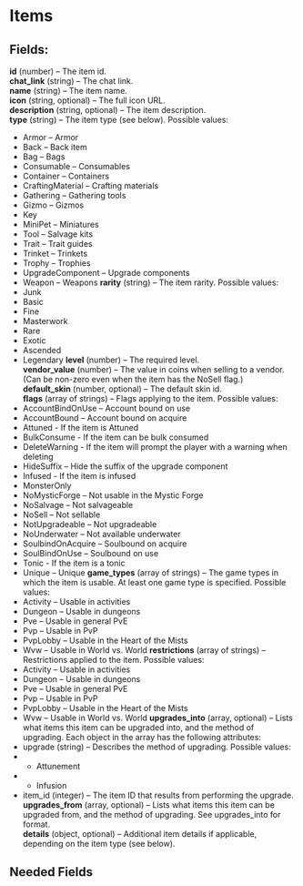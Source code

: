 # Items
## Fields:  
**id** (number) – The item id.  
**chat_link** (string) – The chat link.  
**name** (string) – The item name.  
**icon** (string, optional) – The full icon URL.  
**description** (string, optional) – The item description.  
**type** (string) – The item type (see below). Possible values:  
- Armor – Armor
- Back – Back item
- Bag – Bags
- Consumable – Consumables
- Container – Containers
- CraftingMaterial – Crafting materials
- Gathering – Gathering tools
- Gizmo – Gizmos
- Key
- MiniPet – Miniatures
- Tool – Salvage kits
- Trait – Trait guides
- Trinket – Trinkets
- Trophy – Trophies
- UpgradeComponent – Upgrade components
- Weapon – Weapons
**rarity** (string) – The item rarity. Possible values:  
- Junk
- Basic
- Fine
- Masterwork
- Rare
- Exotic
- Ascended
- Legendary
**level** (number) – The required level.  
**vendor_value** (number) – The value in coins when selling to a vendor. (Can be non-zero even when the item has the NoSell flag.)  
**default_skin** (number, optional) – The default skin id.  
**flags** (array of strings) – Flags applying to the item. Possible values:  
- AccountBindOnUse – Account bound on use
- AccountBound – Account bound on acquire
- Attuned - If the item is Attuned
- BulkConsume - If the item can be bulk consumed
- DeleteWarning - If the item will prompt the player with a warning when deleting
- HideSuffix – Hide the suffix of the upgrade component
- Infused - If the item is infused
- MonsterOnly
- NoMysticForge – Not usable in the Mystic Forge
- NoSalvage – Not salvageable
- NoSell – Not sellable
- NotUpgradeable – Not upgradeable
- NoUnderwater – Not available underwater
- SoulbindOnAcquire – Soulbound on acquire
- SoulBindOnUse – Soulbound on use
- Tonic - If the item is a tonic
- Unique – Unique
**game_types** (array of strings) – The game types in which the item is usable. At least one game type is specified.  Possible values:
- Activity – Usable in activities
- Dungeon – Usable in dungeons
- Pve – Usable in general PvE
- Pvp – Usable in PvP
- PvpLobby – Usable in the Heart of the Mists
- Wvw – Usable in World vs. World
**restrictions** (array of strings) – Restrictions applied to the item. Possible values:
- Activity – Usable in activities
- Dungeon – Usable in dungeons
- Pve – Usable in general PvE
- Pvp – Usable in PvP
- PvpLobby – Usable in the Heart of the Mists
- Wvw – Usable in World vs. World
**upgrades_into** (array, optional) – Lists what items this item can be upgraded into, and the method of upgrading. Each object in the array has the following attributes:
- upgrade (string) – Describes the method of upgrading. Possible values:
- - Attunement
- - Infusion    
- item_id (integer) – The item ID that results from performing the upgrade.
**upgrades_from** (array, optional) – Lists what items this item can be upgraded from, and the method of upgrading. See upgrades_into for format.  
**details** (object, optional) – Additional item details if applicable, depending on the item type (see below).  

## Needed Fields
